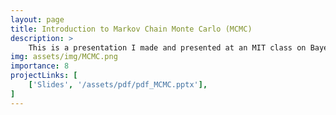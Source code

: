 ```yaml
---
layout: page
title: Introduction to Markov Chain Monte Carlo (MCMC)
description: >
    This is a presentation I made and presented at an MIT class on Bayesian Learning. The presentation introduces the foundational concepts of Markov Chain Monte Carlo (MCMC) to students with prior knowledge of simpler statistical methods, such as rejection sampling and importance sampling. The session explores how MCMC improves parameter estimation in posterior distributions, addressing the limitations of basic techniques. After walking through the theoretical insights of MCMC and some practical demonstrations, the presentation ends with an application of MCMC in a Bayesian learning framework for a model built using Gen. The model detects linear regression parameters for a dataset while simultaneously assigning probabilities for outlier detection.
img: assets/img/MCMC.png
importance: 8
projectLinks: [
    ['Slides', '/assets/pdf/pdf_MCMC.pptx'], 
]
---
```

